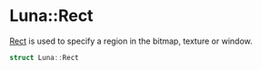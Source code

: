 # Luna::Rect
[Rect](struct_luna_1_1_rect.md) is used to specify a region in the bitmap, texture or window. 

```c++
struct Luna::Rect
```

